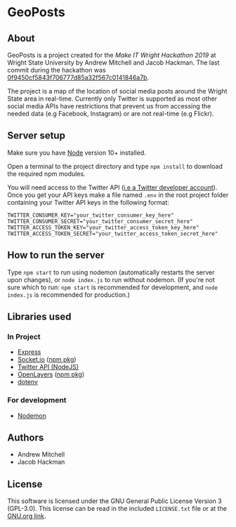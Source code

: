# GeoPosts

## About
GeoPosts is a project created for the _Make IT Wright Hackathon 2019_ at Wright State University by Andrew Mitchell and Jacob Hackman. The last commit during the hackathon was [0f9450cf5843f706777d85a32f567c0141846a7b](https://github.com/realandrew/geoposts/commit/0f9450cf5843f706777d85a32f567c0141846a7b).

The project is a map of the location of social media posts around the Wright State area in real-time. Currently only Twitter is supported as most other social media APIs have restrictions that prevent us from accessing the needed data (e.g Facebook, Instagram) or are not real-time (e.g Flickr).

## Server setup
Make sure you have [Node](https://nodejs.org/en/) version 10+ installed.

Open a terminal to the project directory and type `npm install` to download the required npm modules.

You will need access to the Twitter API ([i.e a Twitter developer account](https://developer.twitter.com/content/developer-twitter/en.html)).
Once you get your API keys make a file named `.env` in the root project folder containing your Twitter API keys in the following format:
```
TWITTER_CONSUMER_KEY="your_twitter_consumer_key_here"
TWITTER_CONSUMER_SECRET="your_twitter_consumer_secret_here"
TWITTER_ACCESS_TOKEN_KEY="your_twitter_access_token_key_here"
TWITTER_ACCESS_TOKEN_SECRET="your_twitter_access_token_secret_here"
```

## How to run the server
Type `npm start` to run using nodemon (automatically restarts the server upon changes), or `node index.js` to run without nodemon. (If you're not sure which to run: `npm start` is recommended for development, and `node index.js` is recommended for production.)

## Libraries used
### In Project
- [Express](https://www.npmjs.com/package/express)
- [Socket.io](https://socket.io/) ([npm pkg](https://www.npmjs.com/package/socket.io))
- [Twitter API (NodeJS)](https://www.npmjs.com/package/twitter)
- [OpenLayers](https://openlayers.org/) ([npm pkg](https://www.npmjs.com/package/ol))
- [dotenv](https://www.npmjs.com/package/dotenv)
### For development
- [Nodemon](https://www.npmjs.com/package/nodemon)

## Authors
* Andrew Mitchell
* Jacob Hackman

## License
This software is licensed under the GNU General Public License Version 3 (GPL-3.0).
This license can be read in the included `LICENSE.txt` file or at the [GNU.org link](https://www.gnu.org/licenses/gpl-3.0-standalone.html).